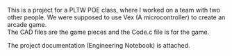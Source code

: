 This is a project for a PLTW POE class, where I worked on a team with two other people. 
We were supposed to use Vex (A microcontroller) to create an arcade game.   
The CAD files are the game pieces and the Code.c file is for the game.  
  
  
The project documentation (Engineering Notebook) is attached.
 
